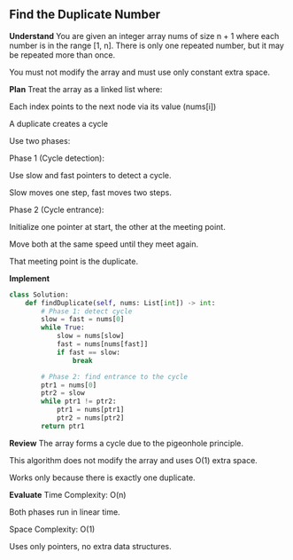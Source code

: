 ## Find the Duplicate Number

**Understand**
You are given an integer array nums of size n + 1 where each number is in the range [1, n].
There is only one repeated number, but it may be repeated more than once.

You must not modify the array and must use only constant extra space.

**Plan**
Treat the array as a linked list where:

Each index points to the next node via its value (nums[i])

A duplicate creates a cycle

Use two phases:

Phase 1 (Cycle detection):

Use slow and fast pointers to detect a cycle.

Slow moves one step, fast moves two steps.

Phase 2 (Cycle entrance):

Initialize one pointer at start, the other at the meeting point.

Move both at the same speed until they meet again.

That meeting point is the duplicate.

**Implement**
```python
class Solution:
    def findDuplicate(self, nums: List[int]) -> int:
        # Phase 1: detect cycle
        slow = fast = nums[0]  
        while True:
            slow = nums[slow]
            fast = nums[nums[fast]]
            if fast == slow:
                break

        # Phase 2: find entrance to the cycle
        ptr1 = nums[0]
        ptr2 = slow
        while ptr1 != ptr2:
            ptr1 = nums[ptr1]
            ptr2 = nums[ptr2]
        return ptr1
```
**Review**
The array forms a cycle due to the pigeonhole principle.

This algorithm does not modify the array and uses O(1) extra space.

Works only because there is exactly one duplicate.

**Evaluate**
Time Complexity: O(n)

Both phases run in linear time.

Space Complexity: O(1)

Uses only pointers, no extra data structures.

